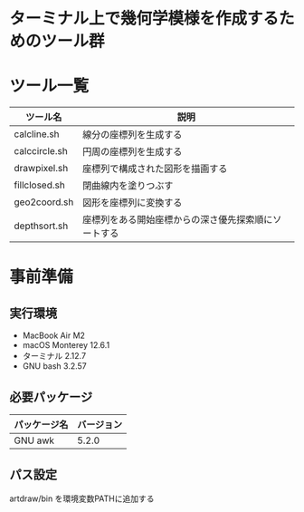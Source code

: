 # ターミナル上で幾何学模様を作成するためのツール群

# ツール一覧

| ツール名             | 説明                                                                           |
| -------------------- | ------------------------------------------------------------------------------ |
| calcline.sh          | 線分の座標列を生成する                                                         |
| calccircle.sh        | 円周の座標列を生成する                                                         |
| drawpixel.sh         | 座標列で構成された図形を描画する                                               |
| fillclosed.sh        | 閉曲線内を塗りつぶす                                                           |
| geo2coord.sh         | 図形を座標列に変換する                                                         |
| depthsort.sh         | 座標列をある開始座標からの深さ優先探索順にソートする                           |

# 事前準備
## 実行環境

- MacBook Air M2
- macOS Monterey 12.6.1
- ターミナル 2.12.7
- GNU bash 3.2.57

## 必要パッケージ

| パッケージ名 | バージョン |
| ------------ | ---------- |
| GNU awk      | 5.2.0      |

## パス設定

artdraw/bin を環境変数PATHに追加する
